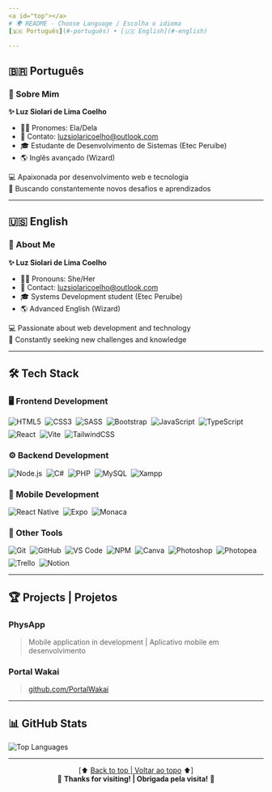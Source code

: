 ```yaml
---
<a id="top"></a>
# 🌍 README - Choose Language / Escolha o idioma  
[🇧🇷 Português](#-português) • [🇺🇸 English](#-english)  

---
```


## 🇧🇷 Português  

### 👋 Sobre Mim  
**✨ Luz Siolari de Lima Coelho**  
- 🏳️‍⚧️ Pronomes: Ela/Dela  
- 📧 Contato: luzsiolaricoelho@outlook.com  
- 🎓 Estudante de Desenvolvimento de Sistemas (Etec Peruíbe)  
- 🌎 Inglês avançado (Wizard)  

💻 Apaixonada por desenvolvimento web e tecnologia  
🚀 Buscando constantemente novos desafios e aprendizados  

---

## 🇺🇸 English  

### 👋 About Me  
**✨ Luz Siolari de Lima Coelho**  
- 🏳️‍⚧️ Pronouns: She/Her  
- 📧 Contact: luzsiolaricoelho@outlook.com  
- 🎓 Systems Development student (Etec Peruíbe)  
- 🌎 Advanced English (Wizard)  

💻 Passionate about web development and technology  
🚀 Constantly seeking new challenges and knowledge  

---

## 🛠️ Tech Stack  

### 🖥️ Frontend Development  
<div style="display: flex; flex-wrap: wrap; gap: 0.5rem;">
  <img src="https://img.shields.io/badge/html5-%23E34F26.svg?style=for-the-badge&logo=html5&logoColor=white" alt="HTML5">
  <img src="https://img.shields.io/badge/css3-%231572B6.svg?style=for-the-badge&logo=css3&logoColor=white" alt="CSS3">
  <img src="https://img.shields.io/badge/SASS-hotpink.svg?style=for-the-badge&logo=SASS&logoColor=white" alt="SASS">
  <img src="https://img.shields.io/badge/Bootstrap-7952B3.svg?style=for-the-badge&logo=bootstrap&logoColor=white" alt="Bootstrap">
  <img src="https://img.shields.io/badge/javascript-%23323330.svg?style=for-the-badge&logo=javascript&logoColor=%23F7DF1E" alt="JavaScript">
  <img src="https://img.shields.io/badge/typescript-%23007ACC.svg?style=for-the-badge&logo=typescript&logoColor=white" alt="TypeScript">
  <img src="https://img.shields.io/badge/react-%2320232a.svg?style=for-the-badge&logo=react&logoColor=%2361DAFB" alt="React">
  <img src="https://img.shields.io/badge/vite-%23646CFF.svg?style=for-the-badge&logo=vite&logoColor=white" alt="Vite">
  <img src="https://img.shields.io/badge/tailwindcss-%2338B2AC.svg?style=for-the-badge&logo=tailwind-css&logoColor=white" alt="TailwindCSS">
</div>

### ⚙️ Backend Development  
<div style="display: flex; flex-wrap: wrap; gap: 0.5rem;">
  <img src="https://img.shields.io/badge/node.js-6DA55F?style=for-the-badge&logo=node.js&logoColor=white" alt="Node.js">
  <img src="https://img.shields.io/badge/c%23-%23239120.svg?style=for-the-badge&logo=csharp&logoColor=white" alt="C#">
  <img src="https://img.shields.io/badge/php-%23777BB4.svg?style=for-the-badge&logo=php&logoColor=white" alt="PHP">
  <img src="https://img.shields.io/badge/mysql-4479A1.svg?style=for-the-badge&logo=mysql&logoColor=white" alt="MySQL">
  <img src="https://img.shields.io/badge/XAMPP-%23FB7A24.svg?style=for-the-badge&logo=xampp&logoColor=white" alt="Xampp">
</div>

### 📱 Mobile Development  
<div style="display: flex; flex-wrap: wrap; gap: 0.5rem;">
  <img src="https://img.shields.io/badge/react_native-%2320232a.svg?style=for-the-badge&logo=react&logoColor=%2361DAFB" alt="React Native">
  <img src="https://img.shields.io/badge/expo-1C1E24?style=for-the-badge&logo=expo&logoColor=#D04A37" alt="Expo">
  <img src="https://img.shields.io/badge/Monaca-%23007ACC.svg?style=for-the-badge&logo=ionic&logoColor=white" alt="Monaca">
</div>

### 🔧 Other Tools 
<div style="display: flex; flex-wrap: wrap; gap: 0.5rem;">
  <img src="https://img.shields.io/badge/git-%23F05033.svg?style=for-the-badge&logo=git&logoColor=white" alt="Git">
  <img src="https://img.shields.io/badge/github-%23121011.svg?style=for-the-badge&logo=github&logoColor=white" alt="GitHub">
  <img src="https://img.shields.io/badge/VS%20Code-007ACC.svg?style=for-the-badge&logo=visual-studio-code&logoColor=white" alt="VS Code">
  <img src="https://img.shields.io/badge/NPM-%23CB3837.svg?style=for-the-badge&logo=npm&logoColor=white" alt="NPM">
  <img src="https://img.shields.io/badge/Canva-%2300C4CC.svg?style=for-the-badge&logo=Canva&logoColor=white" alt="Canva">
  <img src="https://img.shields.io/badge/adobe%20photoshop-%2331A8FF.svg?style=for-the-badge&logo=adobe%20photoshop&logoColor=white" alt="Photoshop">
  <img src="https://img.shields.io/badge/Photopea-2EA3F2.svg?style=for-the-badge&logo=adobephotoshop&logoColor=white" alt="Photopea">
  <img src="https://img.shields.io/badge/Trello-%23026AA7.svg?style=for-the-badge&logo=Trello&logoColor=white" alt="Trello">
  <img src="https://img.shields.io/badge/Notion-%23000000.svg?style=for-the-badge&logo=notion&logoColor=white" alt="Notion">
</div>

---

## 🏆 Projects | Projetos  
### PhysApp  
> Mobile application in development | Aplicativo mobile em desenvolvimento  

### Portal Wakai  
> [github.com/PortalWakai](https://github.com/PortalWakai)  

---

## 📊 GitHub Stats  
![Top Languages](https://github-readme-stats.vercel.app/api/top-langs/?username=Luz-Coelho&layout=compact&theme=radical&hide_border=true)

---

<p align="center">
  [⬆️ <a href="#top">Back to top | Voltar ao topo</a> ⬆️]
  <br>
  🌟 <strong>Thanks for visiting! | Obrigada pela visita!</strong> 🌟
</p>
